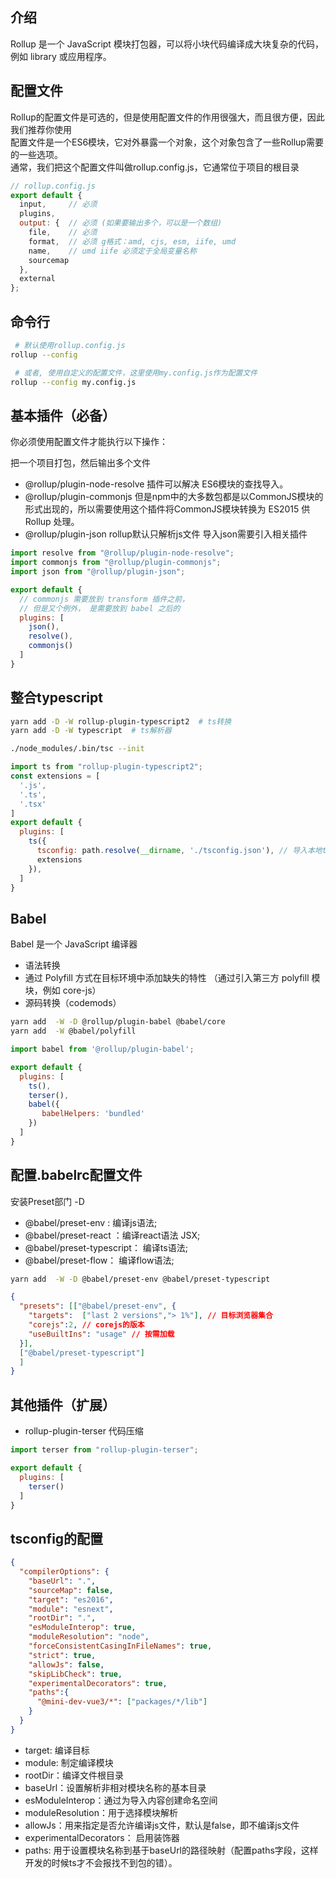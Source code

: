 ## 介绍
Rollup 是一个 JavaScript 模块打包器，可以将小块代码编译成大块复杂的代码，例如 library 或应用程序。
## 配置文件

Rollup的配置文件是可选的，但是使用配置文件的作用很强大，而且很方便，因此我们推荐你使用  
配置文件是一个ES6模块，它对外暴露一个对象，这个对象包含了一些Rollup需要的一些选项。  
通常，我们把这个配置文件叫做rollup.config.js，它通常位于项目的根目录  

``` javascript
// rollup.config.js
export default {
  input,     // 必须
  plugins,
  output: {  // 必须 (如果要输出多个，可以是一个数组)
    file,    // 必须
    format,  // 必须 g格式：amd, cjs, esm, iife, umd
    name,    // umd iife 必须定于全局变量名称
    sourcemap
  },
  external
};
```
## 命令行
``` bash
 # 默认使用rollup.config.js
rollup --config

 # 或者, 使用自定义的配置文件，这里使用my.config.js作为配置文件
rollup --config my.config.js
```

## 基本插件（必备）
你必须使用配置文件才能执行以下操作：  

把一个项目打包，然后输出多个文件  
- @rollup/plugin-node-resolve 插件可以解决 ES6模块的查找导入。  
- @rollup/plugin-commonjs 但是npm中的大多数包都是以CommonJS模块的形式出现的，所以需要使用这个插件将CommonJS模块转换为 ES2015 供 Rollup 处理。  
- @rollup/plugin-json rollup默认只解析js文件 导入json需要引入相关插件

``` javascript
import resolve from "@rollup/plugin-node-resolve";
import commonjs from "@rollup/plugin-commonjs";
import json from "@rollup/plugin-json";

export default {
  // commonjs 需要放到 transform 插件之前，
  // 但是又个例外， 是需要放到 babel 之后的
  plugins: [
    json(),
    resolve(), 
    commonjs()
  ]
}
```
## 整合typescript
``` bash
yarn add -D -W rollup-plugin-typescript2  # ts转换
yarn add -D -W typescript  # ts解析器

./node_modules/.bin/tsc --init
```
``` javascript
import ts from "rollup-plugin-typescript2";
const extensions = [
  '.js',
  '.ts',
  '.tsx'
]
export default {
  plugins: [
    ts({
      tsconfig: path.resolve(__dirname, './tsconfig.json'), // 导入本地ts配置
      extensions
    }),
  ]
}
```
## Babel
Babel 是一个 JavaScript 编译器
- 语法转换
- 通过 Polyfill 方式在目标环境中添加缺失的特性 （通过引入第三方 polyfill 模块，例如 core-js）
- 源码转换（codemods）
``` bash
yarn add  -W -D @rollup/plugin-babel @babel/core
yarn add  -W @babel/polyfill
```
``` js
import babel from '@rollup/plugin-babel';

export default {
  plugins: [
    ts(),
    terser(),
    babel({
       babelHelpers: 'bundled' 
    })
  ]
}
```
## 配置.babelrc配置文件
安装Preset部门 -D  
- @babel/preset-env : 编译js语法;  
- @babel/preset-react ：编译react语法 JSX;  
- @babel/preset-typescript： 编译ts语法;   
- @babel/preset-flow： 编译flow语法;  
``` bash
yarn add  -W -D @babel/preset-env @babel/preset-typescript
```

``` json
{
  "presets": [["@babel/preset-env", {
    "targets":  ["last 2 versions","> 1%"], // 目标浏览器集合
    "corejs":2, // corejs的版本
    "useBuiltIns": "usage" // 按需加载
  }],
  ["@babel/preset-typescript"]
  ]
}
```
## 其他插件（扩展）

- rollup-plugin-terser 代码压缩  

``` javascript
import terser from "rollup-plugin-terser";

export default {
  plugins: [
    terser()
  ]
}
```
## tsconfig的配置
```json
{
  "compilerOptions": {
    "baseUrl": ".",
    "sourceMap": false,
    "target": "es2016",
    "module": "esnext",
    "rootDir": ".", 
    "esModuleInterop": true,
    "moduleResolution": "node",
    "forceConsistentCasingInFileNames": true,
    "strict": true,
    "allowJs": false,
    "skipLibCheck": true,
    "experimentalDecorators": true,
    "paths":{
      "@mini-dev-vue3/*": ["packages/*/lib"]
    }
  }
}
```
- target: 编译目标  
- module: 制定编译模块  
- rootDir：编译文件根目录  
- baseUrl：设置解析非相对模块名称的基本目录  
- esModuleInterop：通过为导入内容创建命名空间  
- moduleResolution：用于选择模块解析  
- allowJs：用来指定是否允许编译js文件，默认是false，即不编译js文件  
- experimentalDecorators： 启用装饰器  
- paths: 用于设置模块名称到基于baseUrl的路径映射（配置paths字段，这样开发的时候ts才不会报找不到包的错）。

